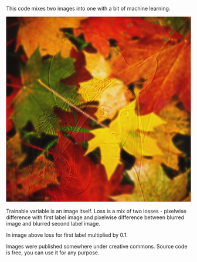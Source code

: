 This code mixes two images into one with a bit of machine learning.

![](output.png)

Trainable variable is an image itself. Loss is a mix of two losses - pixelwise difference with first label image and pixelwise difference between blurred image and blurred second label image.

In image above loss for first label multiplied by 0.1.

Images were published somewhere under creative commons. Source code is free, you can use it for any purpose.